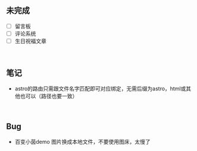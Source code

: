 ## 未完成

- [ ] 留言板
- [ ] 评论系统
- [ ] 生日祝福文章

​	

## 笔记

- astro的路由只需跟文件名字匹配即可对应绑定，无需后缀为astro，html或其他也可以（路径也要一致）

​	

## Bug

- 百变小茵demo 图片换成本地文件，不要使用图床，太慢了